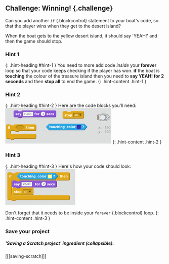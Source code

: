 ## Challenge: Winning! {.challenge}
Can you add another `if` {.blockcontrol} statement to your boat's code, so that the player wins when they get to the desert island?

When the boat gets to the yellow desert island, it should say 'YEAH!' and then the game should stop. 

### Hint 1
{: .hint-heading #hint-1 }
You need to more add code _inside_ your __forever__ loop so that your code keeps checking if the player has won. __if__ the boat is __touching__ the colour of the treasure island then you need to __say YEAH! for 2 seconds__ and then __stop all__ to end the game. 
{: .hint-content .hint-1 }

### Hint 2
{: .hint-heading #hint-2 }
Here are the code blocks you'll need:
![screenshot](images/boat-win-blocks.png)
{: .hint-content .hint-2 }

### Hint 3
{: .hint-heading #hint-3 }
Here's how your code should look:
![screenshot](images/boat-win-code.png)

Don't forget that it needs to be inside your `forever` {.blockcontrol} loop. 
{: .hint-content .hint-3 }


### Save your project

##### 'Saving a Scratch project' ingredient (collapsible).
[[[saving-scratch]]]
